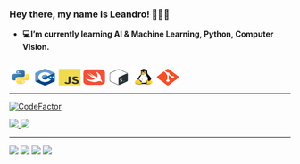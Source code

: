 
### Hey there, my name is Leandro! 👨🏾‍💻
- **💻I’m currently learning AI & Machine Learning, Python, Computer Vision.**
<div style="display: inline_block"><br>
  <a href="https://python.org" > <img align="center" alt="Leandro-python" height="30" width="40" src="https://raw.githubusercontent.com/devicons/devicon/master/icons/python/python-original.svg"></a>
  <a href="https://cplusplus.com/" > <img align="center" alt="Leandro-cplusplus" height="30" width="40" src="https://raw.githubusercontent.com/devicons/devicon/master/icons/cplusplus/cplusplus-original.svg"></a>
   <a href="https://www.javascript.com/" ><img align="center" alt="Leandro-Js" height="30" width="40" src="https://raw.githubusercontent.com/devicons/devicon/master/icons/javascript/javascript-original.svg"></a>
  <a href="https://www.swift.org/" > <img align="center" alt="Leandro-swift" height="30" width="40" src="https://raw.githubusercontent.com/devicons/devicon/master/icons/swift/swift-original.svg"></a>
  <a href="https://www.gnu.org/software/bash/" > <img align="center" alt="Leandro-bash" height="30" width="40" src="https://raw.githubusercontent.com/devicons/devicon/master/icons/bash/bash-original.svg"></a>
  <a href="https://www.linux.org/" > <img align="center" alt="Leandro-linux" height="30" width="40" src="https://raw.githubusercontent.com/devicons/devicon/master/icons/linux/linux-original.svg"></a>
  <a href="https://git-scm.com/" > <img align="center" alt="Leandro-git" height="30" width="40" src="https://raw.githubusercontent.com/devicons/devicon/master/icons/git/git-original.svg"></a>
</div>

---

<a href="https://www.codefactor.io/repository/github/leandrohbar/python"><img src="https://www.codefactor.io/repository/github/leandrohbar/python/badge" alt="CodeFactor" /></a>

<a href="https://github.com/leandrohbar?tab=repositories">
<img height=180 src="https://github-readme-stats.vercel.app/api?username=leandrohbar&show_icons=true&theme=merko&bg_color=00000000&hide_border=True&include_all_commits=True"/>
<img height=180 src="https://github-readme-stats.vercel.app/api/top-langs/?username=leandrohbar&show_icons=true&theme=merko&bg_color=00000000&hide_border=True&include_all_commits=True"/>
</a>

---

<div>
   <a href="https://www.linkedin.com/in/leandrohbar/" target="_blank"><img src="https://img.shields.io/badge/LinkedIn-0077B5?style=for-the-badge&logo=linkedin&logoColor=white" target="_blank"></a>
   <a href="https://www.twitter.com/leandroh_99" target="_blank"><img src="https://img.shields.io/badge/Twitter-1DA1F2?style=for-the-badge&logo=twitter&logoColor=white" target="_blank"></a>
   <a href="mailto:leandroh_99@outlook.com" target="_blank"><img src="https://img.shields.io/badge/Microsoft_Outlook-0078D4?style=for-the-badge&logo=microsoft-outlook&logoColor=white" target="_blank"></a>
   <a href="https://instagram.com/leandrohbar" target="_blank"><img src="https://img.shields.io/badge/-Instagram-%23E4405F?style=for-the-badge&logo=instagram&logoColor=white" target="_blank"></a>
</div>
